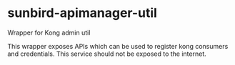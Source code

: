 # sunbird-apimanager-util
Wrapper for Kong admin util

This wrapper exposes APIs which can be used to register kong consumers and credentials. This service should not be exposed to the internet.
